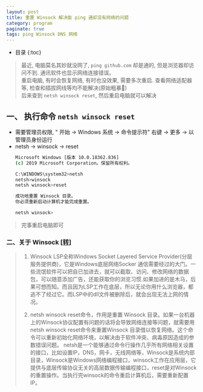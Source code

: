 ```yaml
---
layout: post
title: 重置 Winsock 解决能 ping 通却没有网络的问题
category: program
paginate: true
tags: ping Winsock DNS 网络
---
```

* 目录
{:toc}

> 最近, 电脑莫名其妙就没网了, `ping github.com` 却是通的, 但是浏览器却访问不到. 通讯软件也显示网络连接错误。  
> 重启电脑, 有时会恢复网络, 有时也没效果, 需要多次重启. 查看网络适配器等, 检查和插拔网线等均不能解决(原始粗暴🤦‍)  
> 后来查到 `netsh winsock reset`, 然后重启电脑就可以解决

## 一、 执行命令 `netsh winsock reset`  
- 需要管理员权限, " 开始 -> Windows 系统 -> 命令提示符" 右键 -> 更多 -> 以管理员身份运行
- netsh -> winsock -> reset
    ```bash
    Microsoft Windows [版本 10.0.18362.836]
    (c) 2019 Microsoft Corporation。保留所有权利。
    
    C:\WINDOWS\system32>netsh
    netsh>winsock
    netsh winsock>reset
    
    成功地重置 Winsock 目录。
    你必须重新启动计算机才能完成重置。
    
    netsh winsock>
    ```
> 完事重启电脑即可

### 二、关于 Winsock [[转](https://blog.csdn.net/pyufftj/article/details/51228729)]
>1. Winsock LSP全称Windows Socket Layered Service Provider(分层服务提供商)，它是Windows底层网络Socker
>通信需要经过的大门。一些流氓软件可以把自已加进去，就可以截取、访问、修改网络的数据包，可以随意添加广告，还能获取你的浏览习惯.如果加进的是木马，后果可想而知。而且因为LSP工作在底层，所以无论你用什么浏览器，都逃不了经过它。而LSP中的dll文件被删除后，就会出现无法上网的情况。
>
>2. netsh winsock reset命令，作用是重置 Winsock 目录。如果一台机器上的Winsock协议配置有问题的话将会导致网络连接等问题，就需要用netsh winsock reset命令来重置Winsock
目录借以恢复网络。这个命令可以重新初始化网络环境，以解决由于软件冲突、病毒原因造成的参数错误问题。 netsh是一个能够通过命令行操作几乎所有网络相关设置的接口，比如设置IP，DNS，网卡，无线网络等，Winsock是系统内部目录，Winsock是Windows网络编程接口，winsock工作在应用层，它提供与底层传输协议无关的高层数据传输编程接口，reset是对Winsock的重置操作。当执行完winsock的命令重启计算机后，需要重新配置IP。


